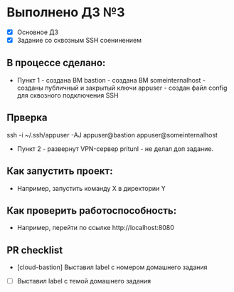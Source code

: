# Выполнено ДЗ №3

 - [x] Основное ДЗ
 - [x] Задание со сквозным SSH соенинением

## В процессе сделано:
 - Пункт 1
        - создана ВМ bastion
        - создана ВМ someinternalhost
        - созданы публичный и закрытый ключи appuser
        - создан файл config для сквозного подключения SSH
## Прверка
ssh -i ~/.ssh/appuser -AJ appuser@bastion appuser@someinternalhost

 - Пункт 2
        - развернут VPN-сервер pritunl
        - не делал доп задание.

## Как запустить проект:
 - Например, запустить команду X в директории Y

## Как проверить работоспособность:
 - Например, перейти по ссылке http://localhost:8080

## PR checklist
 - [cloud-bastion] Выставил label с номером домашнего задания
 - [ ] Выставил label с темой домашнего задания
